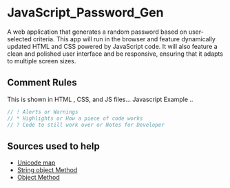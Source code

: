 # JavaScript_Password_Gen

A web application that generates a random password based on user-selected criteria. This app will run in the browser and feature dynamically updated HTML and CSS powered by JavaScript code. It will also feature a clean and polished user interface and be responsive, ensuring that it adapts to multiple screen sizes.

## Comment Rules

This is shown in HTML , CSS, and JS files...
Javascript Example ..

```javascript
// ! Alerts or Warnings
// * Highlights or How a piece of code works
// ? Code to still work over or Notes for Developer
```

## Sources used to help

- [Unicode map](https://www.online-toolz.com/tools/character-map.php)
- [String object Method](https://developer.mozilla.org/en-US/docs/Web/JavaScript/Reference/Global_Objects/String/fromCharCode)
- [Object Method](https://developer.mozilla.org/en-US/docs/Web/JavaScript/Reference/Global_Objects/Object/keys)
